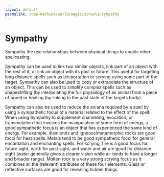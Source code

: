 ```yaml
---
layout: default
permalink: /dae-machina/world/magic/schools/sympathy
---
```


# Sympathy

Sympathy the use relationships between physical things to enable other spellcasting.

Sympathy can be used to link two similar objects, link part of an object with the rest of it, or link an object with its past or future. 
This useful for targeting long distance spells such as teleportation or scrying using some part of the target. 
Sympathy can also be used to copy or extrapolate the structure of an object. This can be used to simplify complex spells such as shapeshifting (by interpolating the full physiology of an animal from a piece of bone) or healing (by linking to the past state of the targets body). 

Sympathy can also be used to reduce the arcana required by a spell by using a sympathetic focus of a material related to the effect of the spell.
When using Sympathy to supplement channeling, evocation, or transmutation that involves the manipulation of some form of energy, a good sympathetic focus is an object that has experienced the same kind of energy. For example, diamionds and igneous/metamorphic rocks are good focci for heat spells.
Metals tend to be good sympathetic focci for general encantation and enchanting spells.
For scrying, fire is a good focus for future sight, earth for past sight, and water and air are good for distance sight (water generally gives a clearer vision while air tends to have a longer and broader range). Molten rock is a very strong scrying focus as it combines all the (relevant) attributes of these four elements. Glass or reflective surfaces are good for revealing hidden things.
